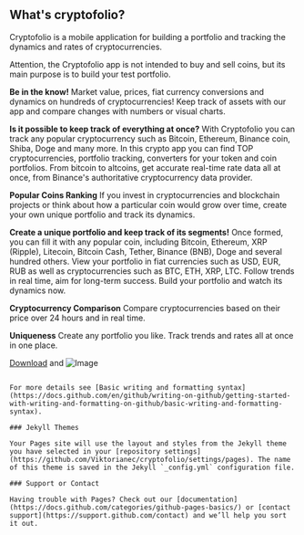 ## What's cryptofolio?

Cryptofolio is a mobile application for building a portfolio and tracking the dynamics and rates of cryptocurrencies.

Attention, the Cryptofolio app is not intended to buy and sell coins, but its main purpose is to build your test portfolio.

**Be in the know!**
Market value, prices, fiat currency conversions and dynamics on hundreds of cryptocurrencies! Keep track of assets with our app and compare changes with numbers or visual charts.

**Is it possible to keep track of everything at once?**
With Cryptofolio you can track any popular cryptocurrency such as Bitcoin, Ethereum, Binance coin, Shiba, Doge and many more. In this crypto app you can find TOP cryptocurrencies, portfolio tracking, converters for your token and coin portfolios. From bitcoin to altcoins, get accurate real-time rate data all at once, from Binance's authoritative cryptocurrency data provider.

**Popular Coins Ranking**
If you invest in cryptocurrencies and blockchain projects or think about how a particular coin would grow over time, create your own unique portfolio and track its dynamics.

**Create a unique portfolio and keep track of its segments!**
Once formed, you can fill it with any popular coin, including Bitcoin, Ethereum, XRP (Ripple), Litecoin, Bitcoin Cash, Tether, Binance (BNB), Doge and several hundred others. View your portfolio in fiat currencies such as USD, EUR, RUB as well as cryptocurrencies such as BTC, ETH, XRP, LTC. Follow trends in real time, aim for long-term success. Build your portfolio and watch its dynamics now.


**Cryptocurrency Comparison**
Compare cryptocurrencies based on their price over 24 hours and in real time.

**Uniqueness**
Create any portfolio you like. Track trends and rates all at once in one place.

[Download](https://appstoreconnect.apple.com/apps/1610389403) and ![Image](src)
```

For more details see [Basic writing and formatting syntax](https://docs.github.com/en/github/writing-on-github/getting-started-with-writing-and-formatting-on-github/basic-writing-and-formatting-syntax).

### Jekyll Themes

Your Pages site will use the layout and styles from the Jekyll theme you have selected in your [repository settings](https://github.com/Viktorianec/cryptofolio/settings/pages). The name of this theme is saved in the Jekyll `_config.yml` configuration file.

### Support or Contact

Having trouble with Pages? Check out our [documentation](https://docs.github.com/categories/github-pages-basics/) or [contact support](https://support.github.com/contact) and we’ll help you sort it out.
